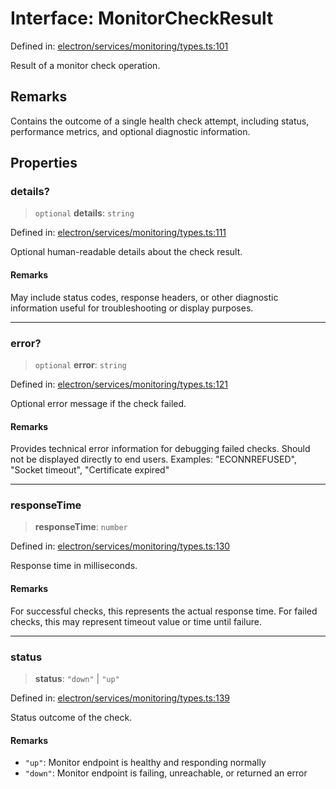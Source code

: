 # Interface: MonitorCheckResult

Defined in: [electron/services/monitoring/types.ts:101](https://github.com/Nick2bad4u/Uptime-Watcher/blob/3cce0c3b352c8390536ca3c7399ece50a05faf18/electron/services/monitoring/types.ts#L101)

Result of a monitor check operation.

## Remarks

Contains the outcome of a single health check attempt, including status,
performance metrics, and optional diagnostic information.

## Properties

### details?

> `optional` **details**: `string`

Defined in: [electron/services/monitoring/types.ts:111](https://github.com/Nick2bad4u/Uptime-Watcher/blob/3cce0c3b352c8390536ca3c7399ece50a05faf18/electron/services/monitoring/types.ts#L111)

Optional human-readable details about the check result.

#### Remarks

May include status codes, response headers, or other diagnostic information
useful for troubleshooting or display purposes.

***

### error?

> `optional` **error**: `string`

Defined in: [electron/services/monitoring/types.ts:121](https://github.com/Nick2bad4u/Uptime-Watcher/blob/3cce0c3b352c8390536ca3c7399ece50a05faf18/electron/services/monitoring/types.ts#L121)

Optional error message if the check failed.

#### Remarks

Provides technical error information for debugging failed checks.
Should not be displayed directly to end users.
Examples: "ECONNREFUSED", "Socket timeout", "Certificate expired"

***

### responseTime

> **responseTime**: `number`

Defined in: [electron/services/monitoring/types.ts:130](https://github.com/Nick2bad4u/Uptime-Watcher/blob/3cce0c3b352c8390536ca3c7399ece50a05faf18/electron/services/monitoring/types.ts#L130)

Response time in milliseconds.

#### Remarks

For successful checks, this represents the actual response time.
For failed checks, this may represent timeout value or time until failure.

***

### status

> **status**: `"down"` \| `"up"`

Defined in: [electron/services/monitoring/types.ts:139](https://github.com/Nick2bad4u/Uptime-Watcher/blob/3cce0c3b352c8390536ca3c7399ece50a05faf18/electron/services/monitoring/types.ts#L139)

Status outcome of the check.

#### Remarks

- `"up"`: Monitor endpoint is healthy and responding normally
- `"down"`: Monitor endpoint is failing, unreachable, or returned an error

